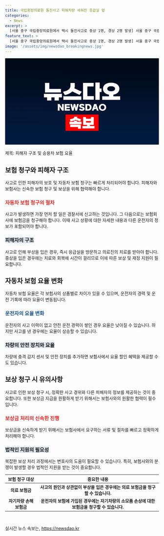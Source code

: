 ```yaml
---
title: 국립중앙의료원 돌진사고 피해차량 세워진 응급실 앞
categories:
  - News
excerpt: >
  [서울 중구 국립중앙의료원에서 택시 돌진사고로 중상 1명, 경상 2명 발생] 서울 중구 국립중앙의료원 응급실 앞에서 발생한 택시 돌진사고로 1명이 중상을 입고 2명이 경상을 입었다. 운전자는 급발진을 주장 중이며, 피해차량은 파손됐다. 경찰과 소방당국이 사고 원인을 조사 중이다.
feature_text: >
  [서울 중구 국립중앙의료원에서 택시 돌진사고로 중상 1명, 경상 2명 발생] 서울 중구 국립중앙의료원 응급실 앞에서 발생한 택시 돌진사고로 1명이 중상을 입고 2명이 경상을 입었다. 운전자는 급발진을 주장 중이며, 피해차량은 파손됐다. 경찰과 소방당국이 사고 원인을 조사 중이다.
image: '/assets/img/newsdao_breakingnews.jpg'
---
```


<p><img src="/assets/img/newsdao_breakingnews.jpg" alt="ontimetimes 속보" /></p>

<p>제목: 피해자 구조 및 승용차 보험 요율</p>

<h2 data-ke-size="size26">보험 청구와 피해자 구조</h2>

<p data-ke-size="size16">사고로 인한 피해자의 보호 및 자동차 보험 청구는 빠르게 처리되어야 합니다. 피해자와 보험사는 신속한 보험 청구 및 보상을 위해 협력해야 합니다.</p>

<h3><b><span style="color: #ee2323;">자동차 보험 청구의 절차</span></b></h3>

<p data-ke-size="size16">사고가 발생하면 가장 먼저 할 일은 경찰서에 신고하는 것입니다. 그 다음으로는 보험회사에 보험금을 청구해야 합니다. 이때 사고 상황에 대한 자세한 내용과 다른 운전자의 정보가 포함되어야 합니다.</p>

<h3><b><span style="background-color: #21538527;">피해자의 구조</span></b></h3>

<p data-ke-size="size16">사고로 인해 부상을 입은 경우, 즉시 응급실을 방문하고 의료진의 치료를 받아야 합니다. 중상을 입은 경우에는 치료와 회복에 시간이 걸리므로 이에 따른 보상 및 재정 지원이 필요합니다.</p>

<h2 data-ke-size="size26">자동차 보험 요율 변화</h2>

<p data-ke-size="size16">자동차 보험 요율은 각 보험사의 상품별로 차이가 있을 수 있으며, 운전자의 경력 및 운전 기록에 따라 요율이 변동됩니다.</p>

<h3><b><span style="color: #1a5490;">운전자의 요율 변화</span></b></h3>

<p data-ke-size="size16">운전자의 사고 이력이 없고 안전 운전 경력이 쌓인 경우 요율은 낮아질 수 있습니다. 하지만 사고를 낸 경우에는 요율이 상승할 수 있습니다.</p>

<h3><b><span style="background-color: #21538527;">차량의 안전 장치와 요율</span></b></h3>

<p data-ke-size="size16">차량에 충격 감지 센서 및 안전 장치를 추가하면 보험사에서 요율 할인 혜택을 제공할 수도 있습니다.</p>

<h2 data-ke-size="size26">보상 청구 시 유의사항</h2>

<p data-ke-size="size16">사고로 인한 보상 청구 시, 정확한 사고 경위와 다른 피해자의 정보를 제공하는 것이 중요합니다. 또한 보상금 지급을 원활하게 받기 위해서는 보험사와의 원활한 협력이 필수입니다.</p>

<h3><b><span style="color: #ee2323;">보상금 처리의 신속한 진행</span></b></h3>

<p data-ke-size="size16">보상금을 신속하게 받기 위해서는 보험사에서 요구하는 서류 및 절차를 빠르고 정확하게 처리해야 합니다.</p>

<h3><b><span style="background-color: #21538527;">법적인 지원의 필요성</span></b></h3>

<p data-ke-size="size16">복잡한 보상 처리 과정에서는 변호사의 도움이 필요할 수 있습니다. 특히, 보험사와의 분쟁이 발생할 경우 법적인 지원을 받는 것이 중요합니다.</p>

<table>
  <thead>
    <tr>
      <th style="text-align: center; height: 17px;"><b>보험 청구 대상</b></th>
      <th style="text-align: center; height: 17px;"><b>중요한 내용</b></th>
    </tr>
  </thead>
  <tbody>
    <tr>
      <td style="text-align: center; height: 17px;"><b>의료 보험금</b></td>
      <td style="text-align: center; height: 17px;"><b>사고의 원인과 상관없이 부상을 입은 경우에는 의료 보험금을 청구할 수 있습니다.</b></td>
    </tr>
    <tr>
      <td style="text-align: center; height: 17px;"><b>자기차량 손해 보험금</b></td>
      <td style="text-align: center; height: 17px;"><b>운전자의 보험에 가입된 경우에는 자기차량의 소모품 손상에 대한 보험금을 청구할 수 있습니다.</b></td>
    </tr>
  </tbody>
</table>

<p data-ke-size="size16">&nbsp;</p>
실시간 뉴스 속보는, <a href="https://newsdao.kr" rel="dofollow">https://newsdao.kr</a>


